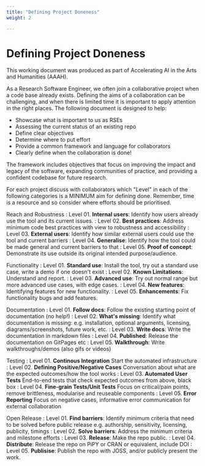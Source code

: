 ```yaml
---
title: "Defining Project Doneness"
weight: 2

---
```


# Defining Project Doneness

This working document was produced as part of Accelerating AI in the Arts and Humanities (AAAH).

As a Research Software Engineer, we often join a collaborative project when a code base already exists.
Defining the aims of a collaboration can be challenging, and when there is limited time it is important to apply attention in the right places.
The following document is designed to help:

- Showcase what is important to us as RSEs
- Assessing the current status of an existing repo
- Define clear objectives
- Determine where to put effort
- Provide a common framework and language for collaborators
- Clearly define when the collaboration is done!

The framework includes objectives that focus on improving the impact and legacy of the software, expanding communities of practice, and providing a confident codebase for future research.

For each project discuss with collaborators which "Level" in each of the following categories is a MINIMUM aim for defining done.
Remember, time is a resource and so consider where efforts should be prioritised.

Reach and Robustness
: Level 01. **Internal users**: Identify how users already use the tool and its current issues.
: Level 02. **Best practices**: Address minimum code best practices with view to robustness and accessibility
: Level 03. **External users**: Identify how similar external users could use the tool and current barriers
: Level 04. **Generalise**: Identify how the tool could be made general and current barriers to that
: Level 05. **Proof of concept**: Demonstrate its use outside its original intended purpose/audience.

Functionality
: Level 01. **Standard use**: Install the tool, try out a standard use case, write a demo if one doesn't exist
: Level 02. **Known Limitations**: Understand and report.
: Level 03. **Advanced use**: Try out normal range but more advanced use cases, with edge cases.
: Level 04. **New features**: Identifying features for new functionality.
: Level 05. **Enhancements**: Fix functionality bugs and add features.

Documentation
: Level 01. **Follow docs**: Follow the existing starting point of documentation (no help!)
: Level 02. **What's missing**: Identify what documentation is missing: e.g. installation, optional arguments, licensing, diagrams/screenshots, future work, etc.
: Level 03. **Write docs**: Write the documentation in markdown files
: Level 04. **Published**: Release the documentation on GitPages etc
: Level 05. **Walkthrough**: Write walkthroughs/demos (also gifs or videos)

Testing
: Level 01. **Continous Integration** Start the automated infrastructure
: Level 02. **Defining Positive/Negative Cases** Conversation about what are the expected outcomes/how the tool works
: Level 03. **Automated User Tests** End-to-end tests that check expected outcomes from above, black box
: Level 04. **Fine-grain Tests/Unit Tests** Focus on critical/pain points, remove brittleness, modularise and reuseable components
: Level 05. **Error Reporting** Focus on negative cases, informative error communication for external collaboration

Open Release
: Level 01. **Find barriers**: Identify minimum criteria that need to be solved before public release e.g. authorship, sensitivity, licensing, publicity, timings
: Level 02. **Solve barriers**: Address the minimum criteria and milestone efforts
: Level 03. **Release**: Make the repo public.
: Level 04. **Distribute**: Release the repo on PiPY or CRAN or equivalent, include DOI
: Level 05. **Publisise**: Publish the repo with JOSS, and/or publicly present the work.
